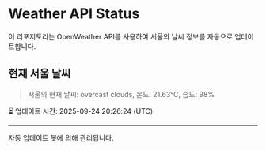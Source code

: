 
# Weather API Status

이 리포지토리는 OpenWeather API를 사용하여 서울의 날씨 정보를 자동으로 업데이트합니다.

## 현재 서울 날씨
> 서울의 현재 날씨: overcast clouds, 온도: 21.63°C, 습도: 98%

⏳ 업데이트 시간: 2025-09-24 20:26:24 (UTC)

---
자동 업데이트 봇에 의해 관리됩니다.
